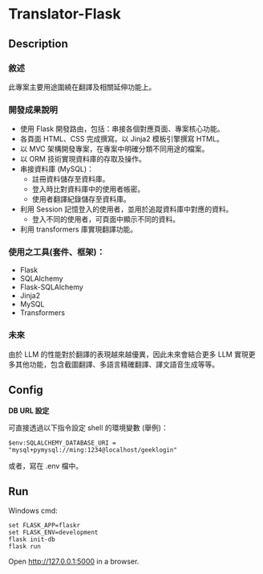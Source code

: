 # Translator-Flask

## Description

### 敘述
此專案主要用途圍繞在翻譯及相關延伸功能上。

### 開發成果說明
- 使用 Flask 開發路由，包括：串接各個對應頁面、專案核心功能。
- 各頁面 HTML、CSS 完成撰寫。以 Jinja2  模板引擎撰寫 HTML。
- 以 MVC 架構開發專案，在專案中明確分類不同用途的檔案。
- 以 ORM 技術實現資料庫的存取及操作。
- 串接資料庫 (MySQL)：
	- 註冊資料儲存至資料庫。
	- 登入時比對資料庫中的使用者帳密。
	- 使用者翻譯紀錄儲存至資料庫。
- 利用 Session 記憶登入的使用者，並用於追蹤資料庫中對應的資料。
	- 登入不同的使用者，可頁面中顯示不同的資料。
- 利用 transformers 庫實現翻譯功能。

### 使用之工具(套件、框架)：
- Flask
- SQLAlchemy
- Flask-SQLAlchemy
- Jinja2
- MySQL
- Transformers

### 未來
由於 LLM 的性能對於翻譯的表現越來越優異，因此未來會結合更多 LLM 實現更多其他功能，包含截圖翻譯、多語言精確翻譯、譯文語音生成等等。



## Config

**DB URL 設定**

可直接透過以下指令設定 shell 的環境變數 (舉例)：
```
$env:SQLALCHEMY_DATABASE_URI = "mysql+pymysql://ming:1234@localhost/geeklogin"
```
或者，寫在 .env 檔中。

## Run

Windows cmd:
```
set FLASK_APP=flaskr
set FLASK_ENV=development
flask init-db
flask run
```
Open http://127.0.0.1:5000 in a browser.


